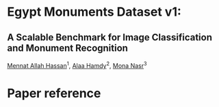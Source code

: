 # Egypt Monuments Dataset v1:
## A Scalable Benchmark for Image Classification and Monument Recognition

[Mennat Allah Hassan](mennatallah.sayed@miuegypt.edu.eg)<sup>1</sup>, [Alaa Hamdy](alaa.hamdy@miuegypt.edu.eg)<sup>2</sup>, [Mona Nasr](m.nasr@helwan.edu.eg)<sup>3</sup>
# Paper reference
